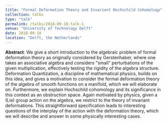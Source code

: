```yaml
---
title: "Formal Deformation Theory and Invariant Hochschild Cohomology"
collection: talks
type: "talk"
permalink: /talks/2018-09-18-talk-1
venue: "University of Technology Delft"
date: 2018-09-18
location: "Delft, the Netherlands"
---
```


<b>Abstract</b>: We give a short introduction to the algebraic problem of formal deformation theory as originally considered by Gerstenhaber, where one takes an associative algebra and considers "small" perturbations of the given multiplication, effectively testing the rigidity of the algebra structure. Deformation Quantization, a discipline of mathematical physics, builds on this idea, and gives a motivation to consider the formal deformation theory of the algebra of smooth functions on a manifold, which we will elaborate on. 
Furthermore, we explain Hochschild cohomology and its significance in this context as an obstruction space. Again motivated by physics, given a (Lie) group action on the algebra, we restrict to the theory of invariant deformations. This straightforward specification leads to interesting questions of the interplay of the action with the deformation theory, which we will describe and answer in some physically interesting cases.
